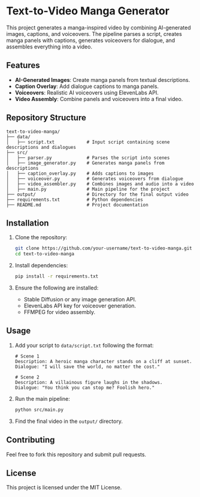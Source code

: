 # Text-to-Video Manga Generator

This project generates a manga-inspired video by combining AI-generated images, captions, and voiceovers. The pipeline parses a script, creates manga panels with captions, generates voiceovers for dialogue, and assembles everything into a video.

## Features
- **AI-Generated Images**: Create manga panels from textual descriptions.
- **Caption Overlay**: Add dialogue captions to manga panels.
- **Voiceovers**: Realistic AI voiceovers using ElevenLabs API.
- **Video Assembly**: Combine panels and voiceovers into a final video.

## Repository Structure
```plaintext
text-to-video-manga/
├── data/
│   ├── script.txt            # Input script containing scene descriptions and dialogues
├── src/
│   ├── parser.py             # Parses the script into scenes
│   ├── image_generator.py    # Generates manga panels from descriptions
│   ├── caption_overlay.py    # Adds captions to images
│   ├── voiceover.py          # Generates voiceovers from dialogue
│   ├── video_assembler.py    # Combines images and audio into a video
│   ├── main.py               # Main pipeline for the project
├── output/                   # Directory for the final output video
├── requirements.txt          # Python dependencies
├── README.md                 # Project documentation
```

## Installation
1. Clone the repository:
   ```bash
   git clone https://github.com/your-username/text-to-video-manga.git
   cd text-to-video-manga
   ```

2. Install dependencies:
   ```bash
   pip install -r requirements.txt
   ```

3. Ensure the following are installed:
   - Stable Diffusion or any image generation API.
   - ElevenLabs API key for voiceover generation.
   - FFMPEG for video assembly.

## Usage
1. Add your script to `data/script.txt` following the format:
   ```
   # Scene 1
   Description: A heroic manga character stands on a cliff at sunset.
   Dialogue: "I will save the world, no matter the cost."

   # Scene 2
   Description: A villainous figure laughs in the shadows.
   Dialogue: "You think you can stop me? Foolish hero."
   ```

2. Run the main pipeline:
   ```bash
   python src/main.py
   ```

3. Find the final video in the `output/` directory.

## Contributing
Feel free to fork this repository and submit pull requests.

## License
This project is licensed under the MIT License.
